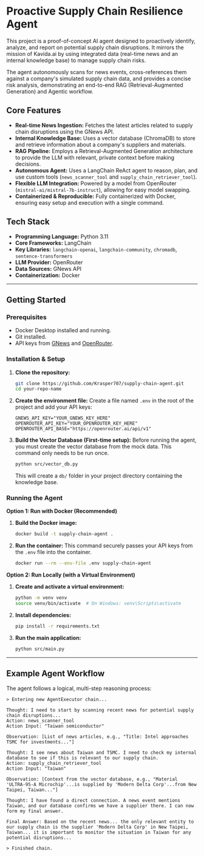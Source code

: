 # Proactive Supply Chain Resilience Agent

This project is a proof-of-concept AI agent designed to proactively identify, analyze, and report on potential supply chain disruptions. It mirrors the mission of Kavida.ai by using integrated data (real-time news and an internal knowledge base) to manage supply chain risks.

The agent autonomously scans for news events, cross-references them against a company's simulated supply chain data, and provides a concise risk analysis, demonstrating an end-to-end RAG (Retrieval-Augmented Generation) and Agentic workflow.

## Core Features

- **Real-time News Ingestion:** Fetches the latest articles related to supply chain disruptions using the GNews API.
- **Internal Knowledge Base:** Uses a vector database (ChromaDB) to store and retrieve information about a company's suppliers and materials.
- **RAG Pipeline:** Employs a Retrieval-Augmented Generation architecture to provide the LLM with relevant, private context before making decisions.
- **Autonomous Agent:** Uses a LangChain ReAct agent to reason, plan, and use custom tools (`news_scanner_tool` and `supply_chain_retriever_tool`).
- **Flexible LLM Integration:** Powered by a model from OpenRouter (`mistral-ai/mistral-7b-instruct`), allowing for easy model swapping.
- **Containerized & Reproducible:** Fully containerized with Docker, ensuring easy setup and execution with a single command.

## Tech Stack

- **Programming Language:** Python 3.11
- **Core Frameworks:** LangChain
- **Key Libraries:** `langchain-openai`, `langchain-community`, `chromadb`, `sentence-transformers`
- **LLM Provider:** OpenRouter
- **Data Sources:** GNews API
- **Containerization:** Docker

---

## Getting Started

### Prerequisites

- Docker Desktop installed and running.
- Git installed.
- API keys from [GNews](https://gnews.io/) and [OpenRouter](https://openrouter.ai/).

### Installation & Setup

1.  **Clone the repository:**

    ```bash
    git clone https://github.com/Krasper707/supply-chain-agent.git
    cd your-repo-name
    ```

2.  **Create the environment file:**
    Create a file named `.env` in the root of the project and add your API keys:

    ```
    GNEWS_API_KEY="YOUR_GNEWS_KEY_HERE"
    OPENROUTER_API_KEY="YOUR_OPENROUTER_KEY_HERE"
    OPENROUTER_API_BASE="https://openrouter.ai/api/v1"
    ```

3.  **Build the Vector Database (First-time setup):**
    Before running the agent, you must create the vector database from the mock data. This command only needs to be run once.
    ```bash
    python src/vector_db.py
    ```
    This will create a `db/` folder in your project directory containing the knowledge base.

### Running the Agent

**Option 1: Run with Docker (Recommended)**

1.  **Build the Docker image:**

    ```bash
    docker build -t supply-chain-agent .
    ```

2.  **Run the container:**
    This command securely passes your API keys from the `.env` file into the container.
    ```bash
    docker run --rm --env-file .env supply-chain-agent
    ```

**Option 2: Run Locally (with a Virtual Environment)**

1.  **Create and activate a virtual environment:**

    ```bash
    python -m venv venv
    source venv/bin/activate  # On Windows: venv\Scripts\activate
    ```

2.  **Install dependencies:**

    ```bash
    pip install -r requirements.txt
    ```

3.  **Run the main application:**
    ```bash
    python src/main.py
    ```

---

## Example Agent Workflow

The agent follows a logical, multi-step reasoning process:

```
> Entering new AgentExecutor chain...

Thought: I need to start by scanning recent news for potential supply chain disruptions...
Action: news_scanner_tool
Action Input: "Taiwan semiconductor"

Observation: [List of news articles, e.g., "Title: Intel approaches TSMC for investments..."]

Thought: I see news about Taiwan and TSMC. I need to check my internal database to see if this is relevant to our supply chain.
Action: supply_chain_retriever_tool
Action Input: "Taiwan"

Observation: [Context from the vector database, e.g., "Material 'ULTRA-95-A Microchip'...is supplied by 'Modern Delta Corp'...from New Taipei, Taiwan..."]

Thought: I have found a direct connection. A news event mentions Taiwan, and our database confirms we have a supplier there. I can now form my final answer.

Final Answer: Based on the recent news... the only relevant entity to our supply chain is the supplier 'Modern Delta Corp' in New Taipei, Taiwan... it is important to monitor the situation in Taiwan for any potential disruptions...

> Finished chain.
```

```

```
